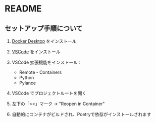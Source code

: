 # README

## セットアップ手順について

1. [Docker Desktop](https://www.docker.com/products/docker-desktop/) をインストール
2. [VSCode](https://code.visualstudio.com/) をインストール
3. VSCode 拡張機能をインストール：

    * Remote - Containers
    * Python
    * Pylance

4. VSCode でプロジェクトルートを開く
5. 左下の「><」マーク → "Reopen in Container"
6. 自動的にコンテナがビルドされ、Poetryで依存がインストールされます




